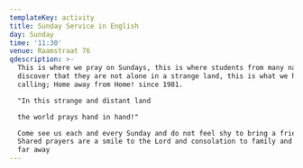 ```yaml
---
templateKey: activity
title: Sunday Service in English
day: Sunday
time: '11:30'
venue: Raamstraat 76
qdescription: >-
  This is where we pray on Sundays, this is where students from many nations
  discover that they are not alone in a strange land, this is what we have been
  calling; Home away from Home! since 1981.

  "In this strange and distant land

  the world prays hand in hand!"

  Come see us each and every Sunday and do not feel shy to bring a friend.
  Shared prayers are a smile to the Lord and consolation to family and friends
  far away
---
```


